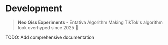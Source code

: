 # Development

> **Neo Qiss Experiments** - Entativa Algorithm
> Making TikTok's algorithm look overhyped since 2025 🚀

TODO: Add comprehensive documentation
